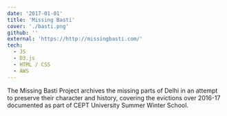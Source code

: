 ```yaml
---
date: '2017-01-01'
title: 'Missing Basti'
cover: './basti.png'
github: ''
external: 'https://http://missingbasti.com/'
tech:
  - JS
  - D3.js
  - HTML / CSS
  - AWS
---
```


The Missing Basti Project archives the missing parts of Delhi in an attempt to preserve their character and history, covering the evictions over 2016-17 documented as part of CEPT University Summer Winter School.
